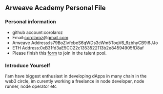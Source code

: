 ## Arweave Academy Personal File

### Personal information

- github account:corolaroz 
- Email:corolaroz@gmail.com  
- Arweave Address:Is79BoZlvfcbeS6qWDs3cWm5ToqV6_6zbhyCB9i6JJo
- ETH Address:0xB31fd3aE5CC22c1353522113b2e84594905fD8af
- Please finish this [form](https://docs.google.com/forms/d/e/1FAIpQLSfWA5fIIcBgmRppm3jNz5vmf9Mai_QMVil-2pO4r7YKn_Zhtw/viewform?usp=sf_link) to join in the talent pool.

### Introduce Yourself
 i'am have biggest enthusiast in developing dApps in many chain in the web3 circle, im curently working a freelance in node developer, node runner, node operator etc


